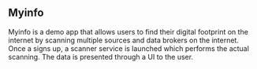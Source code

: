 ## Myinfo

Myinfo is a demo app that allows users to find their digital footprint on the internet by scanning multiple sources and data brokers on the internet. Once a signs up, a scanner service is launched which performs the actual scanning. The data is presented through a UI to the user. 
